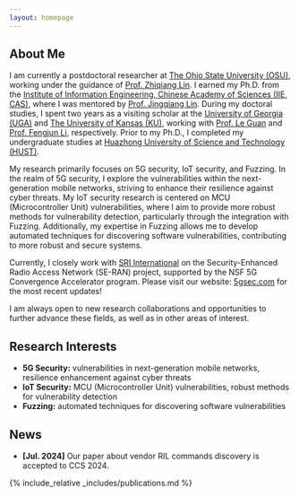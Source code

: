 ```yaml
---
layout: homepage
---
```


## About Me

I am currently a postdoctoral researcher at [The Ohio State University (OSU)](https://www.osu.edu/), working under the guidance of [Prof. Zhiqiang Lin](https://zhiqlin.github.io/). I earned my Ph.D. from the [Institute of Information Engineering, Chinese Academy of Sciences (IIE, CAS)](http://www.iie.ac.cn/), where I was mentored by [Prof. Jingqiang Lin](https://lin-jingqiang.github.io/). During my doctoral studies, I spent two years as a visiting scholar at the [University of Georgia (UGA)](https://www.uga.edu/) and [The University of Kansas (KU)](https://ku.edu/), working with [Prof. Le Guan](https://guanle.org/) and [Prof. Fengjun Li](https://ittc.ku.edu/~fli/), respectively. Prior to my Ph.D., I completed my undergraduate studies at [Huazhong University of Science and Technology (HUST)](https://www.hust.edu.cn/).

My research primarily focuses on 5G security, IoT security, and Fuzzing. In the realm of 5G security, I explore the vulnerabilities within the next-generation mobile networks, striving to enhance their resilience against cyber threats. My IoT security research is centered on MCU (Microcontroller Unit) vulnerabilities, where I aim to provide more robust methods for vulnerability detection, particularly through the integration with Fuzzing. Additionally, my expertise in Fuzzing allows me to develop automated techniques for discovering software vulnerabilities, contributing to more robust and secure systems.

 Currently, I closely work with [SRI International](https://www.sri.com/) on the Security-Enhanced Radio Access Network (SE-RAN) project, supported by the NSF 5G Convergence Accelerator program. Please visit our website: [5gsec.com](https://5gsec.com/) for the most recent updates!

I am always open to new research collaborations and opportunities to further advance these fields, as well as in other areas of interest.

## Research Interests

- **5G Security:** vulnerabilities in next-generation mobile networks, resilience enhancement against cyber threats
- **IoT Security:** MCU (Microcontroller Unit) vulnerabilities, robust methods for vulnerability detection
- **Fuzzing:** automated techniques for discovering software vulnerabilities

## News

- **[Jul. 2024]** Our paper about vendor RIL commands discovery is accepted to CCS 2024.

{% include_relative _includes/publications.md %}

<!-- {% include_relative _includes/services.md %} -->
